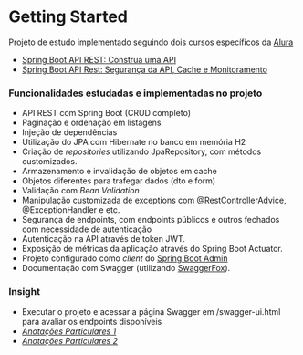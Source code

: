 # Getting Started
Projeto de estudo implementado seguindo dois cursos específicos da [Alura](https://www.alura.com.br/)
* [Spring Boot API REST: Construa uma API](https://www.alura.com.br/curso-online-spring-boot-api-rest)
* [Spring Boot API Rest: Segurança da API, Cache e Monitoramento](https://www.alura.com.br/curso-online-spring-boot-seguranca-cache-monitoramento)

### Funcionalidades estudadas e implementadas no projeto
* API REST com Spring Boot (CRUD completo)
* Paginação e ordenação em listagens
* Injeção de dependências
* Utilização do JPA com Hibernate no banco em memória H2
* Criação de _repositories_ utilizando JpaRepository, com métodos customizados.
* Armazenamento e invalidação de objetos em cache
* Objetos diferentes para trafegar dados (dto e form)
* Validação com _Bean Validation_
* Manipulação customizada de exceptions com @RestControllerAdvice, @ExceptionHandler e etc.
* Segurança de endpoints, com endpoints públicos e outros fechados com necessidade de autenticação
* Autenticação na API através de token JWT.
* Exposição de métricas da aplicação através do Spring Boot Actuator.
* Projeto configurado como _client_ do [Spring Boot Admin](https://github.com/igorcastro-dsn/spring-boot-admin) 
* Documentação com Swagger (utilizando [SwaggerFox](http://springfox.github.io/springfox/)).

### Insight
- Executar o projeto e acessar a página Swagger em /swagger-ui.html para avaliar os endpoints disponíveis
- [*Anotações Particulares 1*](https://docs.google.com/document/d/1xkbVFYIhZ4Ve3SFTLosOc2lhvb76h9wwFhHsW0NmMMk/edit)
- [*Anotações Particulares 2*](https://docs.google.com/document/d/1V3SxYbsXZIUMtXWQdf2InYvVR6qjIIykBUMCOmPEEiE/edit)

